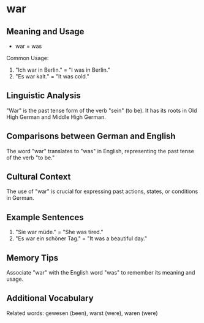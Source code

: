 # war
## Meaning and Usage
* war = was

Common Usage:
1. "Ich war in Berlin." = "I was in Berlin."
2. "Es war kalt." = "It was cold."

## Linguistic Analysis
"War" is the past tense form of the verb "sein" (to be). It has its roots in Old High German and Middle High German.

## Comparisons between German and English
The word "war" translates to "was" in English, representing the past tense of the verb "to be."

## Cultural Context
The use of "war" is crucial for expressing past actions, states, or conditions in German.

## Example Sentences
1. "Sie war müde." = "She was tired."
2. "Es war ein schöner Tag." = "It was a beautiful day."

## Memory Tips
Associate "war" with the English word "was" to remember its meaning and usage.

## Additional Vocabulary
Related words: gewesen (been), warst (were), waren (were)